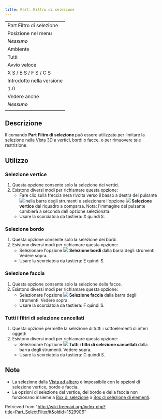 ```yaml
---
title: Partː Filtro di selezione
---
```

|  |
| --- |
| Part Filtro di selezione |
| Posizione nel menu |
| *Nessuno* |
| Ambiente |
| Tutti |
| Avvio veloce |
| X S / E S / F S / C S |
| Introdotto nella versione |
| 1.0 |
| Vedere anche |
| *Nessuno* |
|  |

## Descrizione

Il comando **Part Filtro di selezione** può essere utilizzato per limitare la selezione nella [Vista 3D](/3D_view/it "3D view/it") a vertici, bordi o facce, o per rimuovere tale restrizione.

## Utilizzo

### Selezione vertice

1. Questa opzione consente solo la selezione dei vertici.
2. Esistono diversi modi per richiamare questa opzione:
   * Fare clic sulla freccia nera rivolta verso il basso a destra del pulsante ![](/images/Part_SelectFilter.svg) nella barra degli strumenti e selezionare l'opzione **![](/images/Vertex-selection.svg) Selezione vertice** dal riquadro a comparsa. Nota: l'immagine del pulsante cambierà a seconda dell'opzione selezionata.
   * Usare la scorciatoia da tastiera: X quindi S.

### Selezione bordo

1. Questa opzione consente solo la selezione dei bordi.
2. Esistono diversi modi per richiamare questa opzione:
   * Selezionare l'opzione **![](/images/Edge-selection.svg) Selezione bordi** dalla barra degli strumenti. Vedere sopra.
   * Usare la scorciatoia da tastiera: E quindi S.

### Selezione faccia

1. Questa opzione consente solo la selezione delle facce.
2. Esistono diversi modi per richiamare questa opzione:
   * Selezionare l'opzione **![](/images/Face-selection.svg) Selezione faccia** dalla barra degli strumenti. Vedere sopra.
   * Usare la scorciatoia da tastiera: F quindi S.

### Tutti i filtri di selezione cancellati

1. Questa opzione permette la selezione di tutti i sottoelementi di interi oggetti.
2. Esistono diversi modi per richiamare questa opzione:
   * Selezionare l'opzione **![](/images/Clear-selection.svg) Tutti i filtri di selezione cancellati** dalla barra degli strumenti. Vedere sopra.
   * Usare la scorciatoia da tastiera: C quindi S.

## Note

* La selezione dalla [Vista ad albero](/Tree_view/it "Tree view/it") è impossibile con le opzioni di selezione vertice, bordo e faccia.
* Le opzioni di selezione del vertice, del bordo e della faccia non funzionano insieme a [Box di selezione](/Std_BoxSelection/it "Std BoxSelection/it") o [Box di selezione di elementi](/Std_BoxElementSelection/it "Std BoxElementSelection/it").

Retrieved from "<http://wiki.freecad.org/index.php?title=Part_SelectFilter/it&oldid=1529906>"